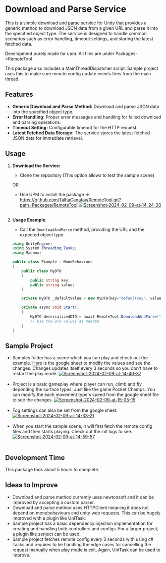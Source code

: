 # Download and Parse Service

This is a simple download and parse service for Unity that provides a generic method to download JSON data from a given URL and parse it into the specified object type. The service is designed to handle common scenarios such as error handling, timeout settings, and storing the latest fetched data.

Development purely made for upm. All files are under Packages->RemoteTool

This package also includes a MainThreadDispatcher script. Sample project uses this to make sure remote config update events fires from the main thread.

## Features

- **Generic Download and Parse Method:** Download and parse JSON data into the specified object type.
- **Error Handling:** Proper error messages and handling for failed download and parsing operations.
- **Timeout Setting:** Configurable timeout for the HTTP request.
- **Latest Fetched Data Storage:** The service stores the latest fetched JSON data for immediate retrieval.

## Usage

1. **Download the Service:**
   - Clone the repository (This option allows to test the sample scene)
   
   OR
   - Use UPM to install the package => https://github.com/TalhaCagatay/RemoteTool.git?path=Packages/RemoteTool
  <a href="https://imgbb.com/"><img src="https://i.ibb.co/VqQcTFJ/Screenshot-2024-02-09-at-14-24-30.png" alt="Screenshot-2024-02-09-at-14-24-30" border="0"></a><br /><a target='_blank' href='https://tr.imgbb.com/'></a><br />

3. **Usage Example:**
   - Call the `DownloadAndParse` method, providing the URL and the expected object type.

   ```csharp
   using UnityEngine;
   using System.Threading.Tasks;
   using Madbox;

   public class Example : MonoBehaviour
   {
       public class MyDTO
       {
           public string key;
           public string value;
       }

       private MyDTO _defaultValue = new MyDTO{key="defaultKey", value = "defaultValue"};
   
       private async void Start()
       {
           MyDTO deserializedDTO = await RemoteTool.DownloadAndParse("https://example.com/api/data.json", _defaultValue);
           // Use the DTO values as needed
       }
   }
   ```

## Sample Project
   - Samples folder has a scene which you can play and check out the example. [Here](https://docs.google.com/spreadsheets/d/1JfMfWWK2jIH4lgM9lzM35CCeY9n9tLfdwmqidt5F48M/edit#gid=687366319) is the google sheet to modify the values and see the changes. Changes updates itself every 3 seconds so you don't have to restart the play mode.
     <a href="https://imgbb.com/"><img src="https://i.ibb.co/X41YwQj/Screenshot-2024-02-09-at-14-40-37.png" alt="Screenshot-2024-02-09-at-14-40-37" border="0"></a><br /><a target='_blank' href='https://tr.imgbb.com/'></a><br />
   - Project is a basic gameplay where player can run, climb and fly depending the surface types. Just like the game Pocket Champs. You can modify the each movement type's speed from the google sheet file to see the changes.
     <a href="https://imgbb.com/"><img src="https://i.ibb.co/B3Y7ns1/Screenshot-2024-02-09-at-15-05-15.png" alt="Screenshot-2024-02-09-at-15-05-15" border="0"></a><br /><a target='_blank' href='https://tr.imgbb.com/'></a><br />
   - Fog settings can also be set from the google sheet.
   <a href="https://ibb.co/ZJ9mmjN"><img src="https://i.ibb.co/xsZHHk3/Screenshot-2024-02-09-at-14-33-21.png" alt="Screenshot-2024-02-09-at-14-33-21" border="0"></a><br /><a target='_blank' href='https://tr.imgbb.com/'></a><br />
   - When you start the sample scene, it will first fetch the remote config files and then starts playing. Check out the init logs to see.
   <a href="https://imgbb.com/"><img src="https://i.ibb.co/mGgH7D3/Screenshot-2024-02-09-at-14-59-57.png" alt="Screenshot-2024-02-09-at-14-59-57" border="0"></a><br /><a target='_blank' href='https://tr.imgbb.com/'></a><br />

## Development Time
This package took about 5 hours to complete.
## Ideas to Improve
  - Download and parse method currently uses newtonsoft and it can be improved by accepting a custom parser.
  - Download and parse method uses HTTPClient meaning it does not depend on monobehaviours and unity web requests. This can be hugely improved with a plugin like UniTask.
  - Sample project has a basic dependency injection implementation for creating and handling both controllers and configs. For a larger project, a plugin like zenject can be used.
  - Sample project fetches remote config every 3 seconds with using c# Tasks and requires to be handling the edge cases for cancelling the request manually when play mode is exit. Again, UniTask can be used to improve.
